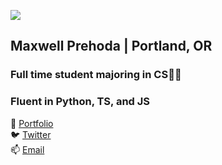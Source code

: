 ![](https://i.imgur.com/4M7IWwP.gif)
## Maxwell Prehoda | Portland, OR
### Full time student majoring in CS👨‍🎓
### Fluent in Python, TS, and JS
🤹 [Portfolio](https://maxprehoda.info) <br>
🐦 [Twitter](https://twitter.com/lunarisachef) <br>
📫 [Email](mailto:maxprehoda@gmail.com) <br>

<!--
**MaxPrehoda/MaxPrehoda** is a ✨ _special_ ✨ repository because its `README.md` (this file) appears on your GitHub profile.

